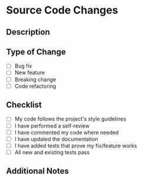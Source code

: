 # Source Code Changes

## Description
<!-- Describe your changes in detail -->

## Type of Change

- [ ] Bug fix
- [ ] New feature
- [ ] Breaking change
- [ ] Code refactoring

## Checklist

- [ ] My code follows the project's style guidelines
- [ ] I have performed a self-review
- [ ] I have commented my code where needed
- [ ] I have updated the documentation
- [ ] I have added tests that prove my fix/feature works
- [ ] All new and existing tests pass

## Additional Notes
<!-- Add any other context about the PR here -->